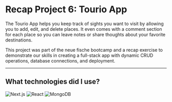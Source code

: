 # Recap Project 6: Tourio App

The Tourio App helps you keep track of sights you want to visit by allowing you to add, edit, and delete places. It even comes with a comment section for each place so you can leave notes or share thoughts about your favorite destinations.

This project was part of the neue fische bootcamp and a recap exercise to demonstrate our skills in creating a full-stack app with dynamic CRUD operations, database connections, and deployment.

---

## What technologies did I use?

![Next.js](https://img.shields.io/badge/Next.js-000000?style=flat&logo=nextdotjs&logoColor=white)
![React](https://img.shields.io/badge/React-61DAFB?style=flat&logo=react&logoColor=black)
![MongoDB](https://img.shields.io/badge/MongoDB-47A248?style=flat&logo=mongodb&logoColor=white)
